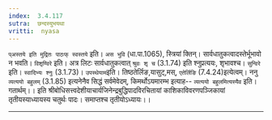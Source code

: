 ```yaml
---
index:  3.4.117
sutra:  छन्दस्युभयथा
vritti:  nyasa
---
```


`प्अस्तये इति मुद्रितः पाठःफ् स्वस्तये` इति। `अस भुवि` (धा.पा.1065), स्त्रियां क्तिन्। सार्वधातुकत्वादस्तेर्भूभावो न भवति।
`विशृण्विरे` इति। अत्र लिटः सार्वधातुकत्वात् `श्रुवः शृ च` (3.1.74) इति श्नुप्रत्ययः, शृभावश्च। `सुन्विरे` इति। `स्वादिभ्यः श्नुः` (3.1.73)।
`उपस्थेयाम`इति। तिष्ठतेर्लिङ,यासुट्,मस्, `एतेर्लिङि` (7.4.24)इत्येत्वम्।
ननु `व्यत्ययो बहुलम्` (3.1.85) इत्यनेनैव सिद्धं सर्वमेवेदम्, किमर्थोऽयमारम्भ इत्याह-- `व्यत्ययो बहुलमित्यस्यैव` इति। गतार्थम्।।
इति श्रीबोधिसत्त्वदेशीयाचार्यजिनेन्द्रबुद्धिपादविरचितायां
काशिकाविवरणपञ्जिकायां
तृतीयस्याध्यायस्य
चतुर्थः पादः।
समाप्तश्च तृतीयोऽध्यायः।।

-----------------


